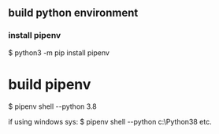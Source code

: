 ## build python  environment

### install pipenv

$ python3 -m pip install pipenv

# build pipenv 

$ pipenv shell --python 3.8

if using windows sys: $ pipenv shell --python c:\Python38    etc.
